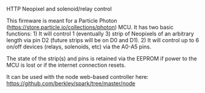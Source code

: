 HTTP Neopixel and solenoid/relay control

This firmware is meant for a Particle Photon (https://store.particle.io/collections/photon) MCU.  It has two basic functions: 1) It will control 1 (eventually 3) strip of Neopixels of an arbitrary length via pin D2 (future strips will be on D0 and D1).  2) It will control up to 6 on/off devices (relays, solenoids, etc) via the A0-A5 pins.  

The state of the strip(s) and pins is retained via the EEPROM if power to the MCU is lost or if the internet connection resets.

It can be used with the node web-based controller here: https://github.com/berkley/spark/tree/master/node
